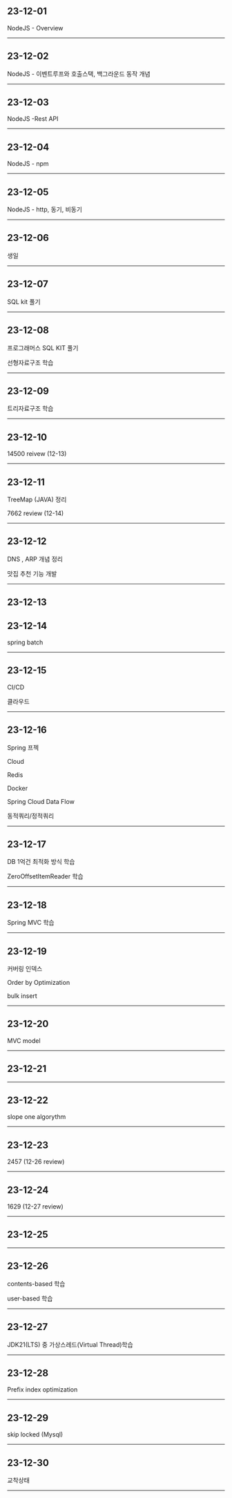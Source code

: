 ## 23-12-01

NodeJS - Overview 

<hr>

## 23-12-02

NodeJS - 이벤트루프와 호출스택, 백그라운드 동작 개념
<hr>

## 23-12-03

NodeJS -Rest API
<hr>

## 23-12-04

NodeJS - npm
<hr>

## 23-12-05

NodeJS - http, 동기, 비동기
<hr>

## 23-12-06

생일
<hr>

## 23-12-07

SQL kit 풀기
<hr>

## 23-12-08

프로그래머스 SQL KIT 풀기

선형자료구조 학습
<hr>

## 23-12-09

트리자료구조 학습

<hr>

## 23-12-10

14500 reivew (12-13)
<hr>

## 23-12-11

TreeMap (JAVA) 정리

7662 review (12-14)
<hr>

## 23-12-12

DNS , ARP 개념 정리

맛집 추천 기능 개발

<hr>

## 23-12-13

## 23-12-14

spring batch

<hr>

## 23-12-15

CI/CD

클라우드
<hr>

## 23-12-16

Spring 프젝

Cloud

Redis

Docker

Spring Cloud Data Flow

동적쿼리/정적쿼리
<hr>

## 23-12-17

DB 1억건 최적화 방식 학습

ZeroOffsetItemReader 학습
<hr>

## 23-12-18

Spring MVC 학습
<hr>

## 23-12-19

커버링 인덱스

Order by Optimization

bulk insert
<hr>

## 23-12-20

 MVC model
<hr>

## 23-12-21


<hr>

## 23-12-22

slope one algorythm

<hr>

## 23-12-23

2457 (12-26 review)
<hr>

## 23-12-24

1629 (12-27 review)
<hr>

## 23-12-25


<hr>

## 23-12-26

contents-based 학습

user-based 학습
<hr>

## 23-12-27

JDK21(LTS) 중 가상스레드(Virtual Thread)학습
<hr>

## 23-12-28

Prefix index optimization
<hr>

## 23-12-29

skip locked (Mysql)
<hr>

## 23-12-30

교착상태
<hr>
